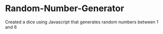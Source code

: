 # Random-Number-Generator
Created a dice using Javascript that generates random numbers between 1 and 6
